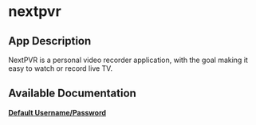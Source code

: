 # nextpvr

## App Description

NextPVR is a personal video recorder application, with the goal making it easy to watch or record live TV.

## Available Documentation

[**Default Username/Password**](charts/stable/nextpvr/credentials)


